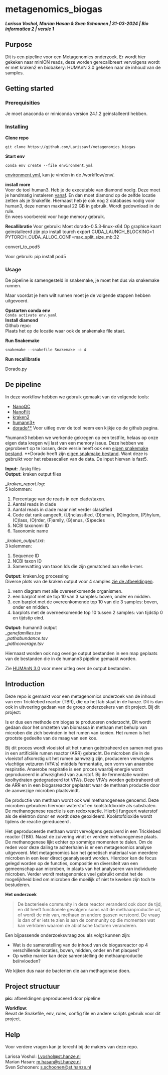 # metagenomics_biogas
##### Larissa Voshol, Marian Hasan & Sven Schoonen | 31-03-2024 | Bio informatica 2 | versie 1

## Purpose  
Dit is een pipeline voor een Metagenomics onderzoek. Er wordt hier gekeken naar minION reads, deze worden gerecalibreert vervolgens wordt er met kraken2 en biobakery: HUMAnN 3.0 gekeken naar de inhoud van de samples.

## Getting started

### Prerequisities  
Je moet anaconda or miniconda version 24.1.2 geinstalleerd hebben.

### Installing  
__Clone repo__  

    git clone https://github.com/Larissavf/metagenomics_biogas

  
__Start env__   

    conda env create --file environment.yml
   
[environment.yml](workflow/env/environment.yml), kan je vinden in de /workflow/env/.    

__install more__  
Voor de tool human3. Heb je de executable van diamond nodig. 
Deze moet je handmatig instaleren [vanaf](https://github.com/bbuchfink/diamond/releases/tag/v2.0.15). En dan moet diamond op de zelfde locatie zetten als je Snakefile.
Hiernaast heb je ook nog 2 databases nodig voor human3, deze nemen maximaal 22 GB in gebruik. Wordt gedownload in de rule.       
En wees voorbereid voor hoge memory gebruik.  

__Recallibratie__
Voor gebruik:
Moet dorado-0.5.3-linux-x64 
Op graphice kaart geinstalleerd zijn
pip install tourch
export CUDA_LAUNCH_BLOCKING=1
PYTORCH_CUDA_ALLOC_CONF=max_split_size_mb:32

convert_to_pod5

Voor gebruik:
pip install pod5


### Usage 
De pipeline is samengesteld in snakemake, je moet het dus via snakemake runnen. 

Maar voordat je hem wilt runnen moet je de volgende stappen hebben uitgevoerd.

__Opstarten conda env__  
`
Conda activate env.yaml 
`  
__Install diamond__  
Github repo:  
Plaats het op de locatie waar ook de snakemake file staat.

  
__Run Snakemake__  

    snakemake --snakefile Snakemake -c 4  

__Run recallibratie__

Dorado.py
  
## De pipeline 
  
In deze workflow hebben we gebruik gemaakt van de volgende tools:  
- [NanoQC](https://github.com/wdecoster/nanoQC)  
- [NanoFilt](https://github.com/wdecoster/nanofilt)  
- [kraken2](https://github.com/DerrickWood/kraken2)  
- [humann3*](https://github.com/biobakery/humann)  
- [dorado**](https://github.com/nanoporetech/dorado)
Voor uitleg over de tool neem een kijkje op de github pagina.  
  
*humann3 hebben we werkende gekregen op een testfile, helaas op onze eigen data kregen wij last van een memory issue. Deze hebben we geprobeert op te lossen, deze versie heeft ook een [eigen snakemake bestand](workflow/rules).
**Dorado heeft zijn [eigen snakmake bestand](workflow/rules). Want deze is gebruikt voor het rebasecallen van de data. De input hiervan is fast5.    
  
__Input:__ .fastq files  
__Output:__ kraken output files   
  
__kraken_report.log_:  
5 kolommen:  
1. Percentage van de reads in een clade/taxon.  
2. Aantal reads in clade  
3. Aantal reads in clade maar niet verder classified  
4. Code dat rank aangeeft, (U)nclassified, (D)omain, (K)ingdom, (P)hylum, (C)lass, (O)rder, (F)amily, (G)enus, (S)pecies  
5. NCBI taxonomi ID  
6. Taxonomic name
      
__kraken_output.txt_:  
3 kolemmen:  
1. Sequence ID  
2. NCBI taxon ID  
3. Samenvatting van taxon Ids die zijn gematched aan elke k-mer.  
  
__Output:__ kraken.log processing  
Diverse plots van de kraken output voor 4 samples [zie de afbeeldingen](pic).  
1.  venn diagram met alle overeenkomende organismen.  
2. een barplot met de top 10 van 3 samples: boven, onder en midden.    
3. een barplot met de overeenkomende top 10 van die 3 samples: boven, onder en midden.  
4. barplots met de overneekomende top 10 tussen 2 samples: van tijdstip 0 en tijdstip eind.  
  
__Output:__ humann3 output  
__genefamilies.tsv_  
__pathabundance.tsv_  
__pathcoverage.tsv_  

Hiernaast worden ook nog overige output bestanden in een map geplaats van de bestanden die in de humann3 pipeline gemaakt worden.  
  
Zie [HUMAnN 3.0](https://github.com/biobakery/humann?tab=readme-ov-file#output-files) voor meer uitleg over de output bestanden.  
  
## Introduction  
Deze repo is gemaakt voor een metagenomics onderzoek van de inhoud van een Tricklebed reactor (TBR), die op het lab staat in de hanze. Dit is dan ook in uitvoering gedaan van de groep onderzoekers van dit project. Bij dit project:  
  
Is er dus een methode om biogas te produceren onderzocht, Dit wordt gedaan door het omzetten van biomassa in methaan met behulp van microben die zich bevinden in het rumen van koeien. Het rumen is het grootste gedeelte van de maag van een koe.    
  
Bij dit proces wordt vloeistof uit het rumen geëxtraheerd en samen met gras in een artificiële rumen reactor (ARR) gebracht. De microben die in de vloeistof afkomstig uit het rumen aanwezig zijn, produceren vervolgens vluchtige vetzuren (VFA's) middels fermentatie, een vorm van anaerobe respiratie. Anaerobe respiratie is een proces waarbij energie wordt geproduceerd in afwezigheid van zuurstof. Bij de fermentatie worden koolhydraten gedegradeerd tot VFA’s. ​Deze VFA's worden geëxtraheerd uit de ARR en in een biogasreactor geplaatst waar de methaan productie door de aanwezige microben plaatsvindt​.    
  
De productie van methaan wordt ook wel methanogenese genoemd. Deze microben gebruiken hiervoor waterstof en koolstofdioxide als substraten. De methanogenese reactie is een redoxreactie. Hierbij fungeert waterstof als de elektron donor en wordt deze geoxideerd. Koolstofdioxide wordt tijdens de reactie gereduceerd .   
  
Het geproduceerde methaan wordt vervolgens gezuiverd in een Tricklebed reactor (TBR). Naast de zuivering vindt er verdere methanogenese plaats. De methanogenese lijkt echter op sommige momenten te dalen​. Om de reden voor deze daling te achterhalen is er een metagenomics analyse uitgevoerd. Met metagenomics kan het genetisch materiaal van meerdere microben in een keer direct geanalyseerd worden. Hierdoor kan de focus gelegd worden op de functies, compositie en diversiteit van een gemeenschap aan microben, in plaats van het analyseren van individuele microben. Verder wordt metagenomics veel gebruikt omdat het de mogelijkheid bied om microben die moeilijk of niet te kweken zijn toch te bestuderen​.    

__Het onderzoek__   

> De bacterieele community in deze reactor veranderd ook door de tijd, en dit heeft functionele gevolgen: soms valt de methaanproductie uit, of wordt de mix van, methaan en andere gassen verstoord. De vraag is dan of er iets te zien is aan de community op die momenten wat kan verklaren waarom de abiotische factoren veranderen.

Een bijpassende onderzoeksvraag zou als volgt kunnen zijn:

- ﻿﻿Wat is de samenstelling van de inhoud van de biogasreactor op 4 verschillende locaties, boven, midden, onder en het plaques?
- ﻿﻿Op welke manier kan deze samenstelling de methaanproductie beïnvloeden?

We kijken dus naar de bacterien die aan methagonese doen.
  
## Project structuur
__pic__: afbeeldingen geproduceerd door pipeline

__Workflow__:  
Bevat de Snakefile, env, rules, config file en andere scripts gebruik voor dit project.  

## Help  
Voor verdere vragen kan je terecht bij de makers van deze repo.

Larissa Voshol: l.voshol@st.hanze.nl  
Marian Hasan: m.hasan@st.hanze.nl  
Sven Schoonen: s.schoonen@st.hanze.nl
